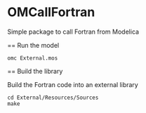 # OMCallFortran

Simple package to call Fortran from Modelica

== Run the model

````
omc External.mos
````

== Build the library

Build the Fortran code into an external library

````
cd External/Resources/Sources
make
````

